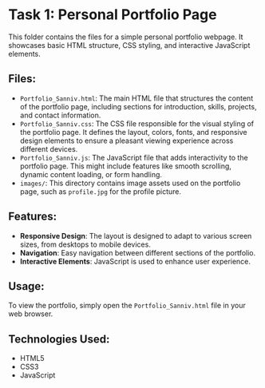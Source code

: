 # Task 1: Personal Portfolio Page

This folder contains the files for a simple personal portfolio webpage. It showcases basic HTML structure, CSS styling, and interactive JavaScript elements.

## Files:

- `Portfolio_Sanniv.html`: The main HTML file that structures the content of the portfolio page, including sections for introduction, skills, projects, and contact information.
- `Portfolio_Sanniv.css`: The CSS file responsible for the visual styling of the portfolio page. It defines the layout, colors, fonts, and responsive design elements to ensure a pleasant viewing experience across different devices.
- `Portfolio_Sanniv.js`: The JavaScript file that adds interactivity to the portfolio page. This might include features like smooth scrolling, dynamic content loading, or form handling.
- `images/`: This directory contains image assets used on the portfolio page, such as `profile.jpg` for the profile picture.

## Features:

- **Responsive Design**: The layout is designed to adapt to various screen sizes, from desktops to mobile devices.
- **Navigation**: Easy navigation between different sections of the portfolio.
- **Interactive Elements**: JavaScript is used to enhance user experience.

## Usage:

To view the portfolio, simply open the `Portfolio_Sanniv.html` file in your web browser.

## Technologies Used:

- HTML5
- CSS3
- JavaScript